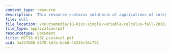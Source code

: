 ```yaml
---
content_type: resource
description: 'This resource contains solutions of applications of integration problems. '
file: null
file_location: /coursemedia/18-01sc-single-variable-calculus-fall-2010/4a247b0655701dfebcbd4e235c16c726_MIT18_01SC_pset4sol.pdf
file_type: application/pdf
resourcetype: Document
title: MIT18_01SC_pset4sol.pdf
uid: 4a247b06-5570-1dfe-bcbd-4e235c16c726
---
```

